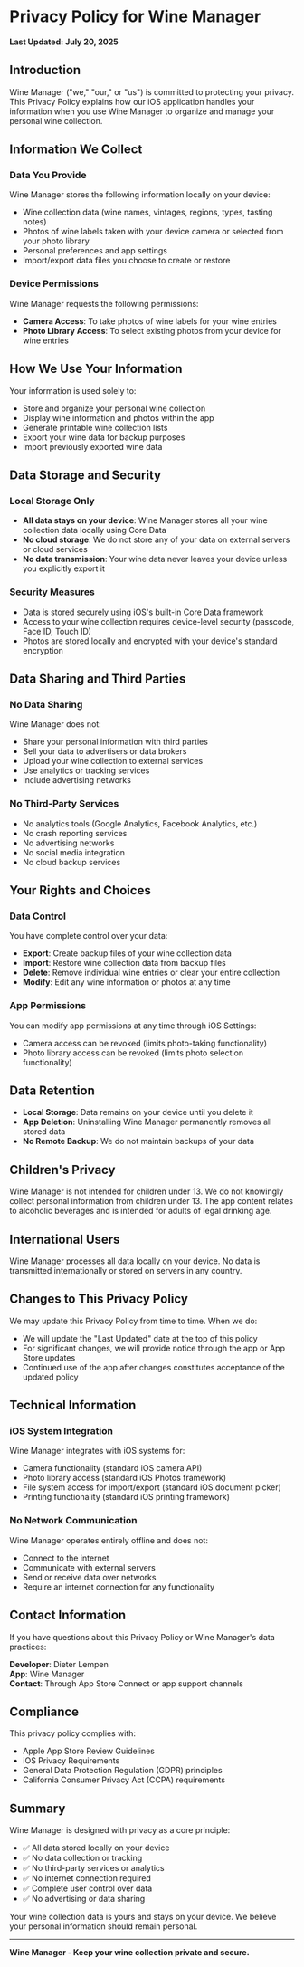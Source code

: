 # Privacy Policy for Wine Manager

**Last Updated: July 20, 2025**

## Introduction

Wine Manager ("we," "our," or "us") is committed to protecting your privacy. This Privacy Policy explains how our iOS application handles your information when you use Wine Manager to organize and manage your personal wine collection.

## Information We Collect

### Data You Provide
Wine Manager stores the following information locally on your device:
- Wine collection data (wine names, vintages, regions, types, tasting notes)
- Photos of wine labels taken with your device camera or selected from your photo library
- Personal preferences and app settings
- Import/export data files you choose to create or restore

### Device Permissions
Wine Manager requests the following permissions:
- **Camera Access**: To take photos of wine labels for your wine entries
- **Photo Library Access**: To select existing photos from your device for wine entries

## How We Use Your Information

Your information is used solely to:
- Store and organize your personal wine collection
- Display wine information and photos within the app
- Generate printable wine collection lists
- Export your wine data for backup purposes
- Import previously exported wine data

## Data Storage and Security

### Local Storage Only
- **All data stays on your device**: Wine Manager stores all your wine collection data locally using Core Data
- **No cloud storage**: We do not store any of your data on external servers or cloud services
- **No data transmission**: Your wine data never leaves your device unless you explicitly export it

### Security Measures
- Data is stored securely using iOS's built-in Core Data framework
- Access to your wine collection requires device-level security (passcode, Face ID, Touch ID)
- Photos are stored locally and encrypted with your device's standard encryption

## Data Sharing and Third Parties

### No Data Sharing
Wine Manager does not:
- Share your personal information with third parties
- Sell your data to advertisers or data brokers
- Upload your wine collection to external services
- Use analytics or tracking services
- Include advertising networks

### No Third-Party Services
- No analytics tools (Google Analytics, Facebook Analytics, etc.)
- No crash reporting services
- No advertising networks
- No social media integration
- No cloud backup services

## Your Rights and Choices

### Data Control
You have complete control over your data:
- **Export**: Create backup files of your wine collection data
- **Import**: Restore wine collection data from backup files
- **Delete**: Remove individual wine entries or clear your entire collection
- **Modify**: Edit any wine information or photos at any time

### App Permissions
You can modify app permissions at any time through iOS Settings:
- Camera access can be revoked (limits photo-taking functionality)
- Photo library access can be revoked (limits photo selection functionality)

## Data Retention

- **Local Storage**: Data remains on your device until you delete it
- **App Deletion**: Uninstalling Wine Manager permanently removes all stored data
- **No Remote Backup**: We do not maintain backups of your data

## Children's Privacy

Wine Manager is not intended for children under 13. We do not knowingly collect personal information from children under 13. The app content relates to alcoholic beverages and is intended for adults of legal drinking age.

## International Users

Wine Manager processes all data locally on your device. No data is transmitted internationally or stored on servers in any country.

## Changes to This Privacy Policy

We may update this Privacy Policy from time to time. When we do:
- We will update the "Last Updated" date at the top of this policy
- For significant changes, we will provide notice through the app or App Store updates
- Continued use of the app after changes constitutes acceptance of the updated policy

## Technical Information

### iOS System Integration
Wine Manager integrates with iOS systems for:
- Camera functionality (standard iOS camera API)
- Photo library access (standard iOS Photos framework)
- File system access for import/export (standard iOS document picker)
- Printing functionality (standard iOS printing framework)

### No Network Communication
Wine Manager operates entirely offline and does not:
- Connect to the internet
- Communicate with external servers
- Send or receive data over networks
- Require an internet connection for any functionality

## Contact Information

If you have questions about this Privacy Policy or Wine Manager's data practices:

**Developer**: Dieter Lempen  
**App**: Wine Manager  
**Contact**: Through App Store Connect or app support channels

## Compliance

This privacy policy complies with:
- Apple App Store Review Guidelines
- iOS Privacy Requirements
- General Data Protection Regulation (GDPR) principles
- California Consumer Privacy Act (CCPA) requirements

## Summary

Wine Manager is designed with privacy as a core principle:
- ✅ All data stored locally on your device
- ✅ No data collection or tracking
- ✅ No third-party services or analytics
- ✅ No internet connection required
- ✅ Complete user control over data
- ✅ No advertising or data sharing

Your wine collection data is yours and stays on your device. We believe your personal information should remain personal.

---

**Wine Manager - Keep your wine collection private and secure.**
